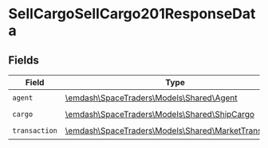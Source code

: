 # SellCargoSellCargo201ResponseData


## Fields

| Field                                                                                            | Type                                                                                             | Required                                                                                         | Description                                                                                      |
| ------------------------------------------------------------------------------------------------ | ------------------------------------------------------------------------------------------------ | ------------------------------------------------------------------------------------------------ | ------------------------------------------------------------------------------------------------ |
| `agent`                                                                                          | [\emdash\SpaceTraders\Models\Shared\Agent](../../models/shared/Agent.md)                         | :heavy_check_mark:                                                                               | N/A                                                                                              |
| `cargo`                                                                                          | [\emdash\SpaceTraders\Models\Shared\ShipCargo](../../models/shared/ShipCargo.md)                 | :heavy_check_mark:                                                                               | N/A                                                                                              |
| `transaction`                                                                                    | [\emdash\SpaceTraders\Models\Shared\MarketTransaction](../../models/shared/MarketTransaction.md) | :heavy_check_mark:                                                                               | N/A                                                                                              |
